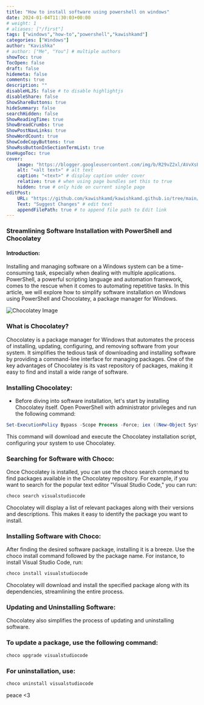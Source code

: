 ```yaml
---
title: "How to install software using powershell on windows"
date: 2024-01-04T11:30:03+00:00
# weight: 1
# aliases: ["/first"]
tags: ["windows","how-to","powershell","kawishkamd"]
categories: ["Windows"]
author: "Kavishka"
# author: ["Me", "You"] # multiple authors
showToc: true
TocOpen: false
draft: false
hidemeta: false
comments: true
description: ""
disableHLJS: false # to disable highlightjs
disableShare: false
ShowShareButtons: true
hideSummary: false
searchHidden: false
ShowReadingTime: true
ShowBreadCrumbs: true
ShowPostNavLinks: true
ShowWordCount: true
ShowCodeCopyButtons: true
ShowRssButtonInSectionTermList: true
UseHugoToc: true
cover:
    image: "https://blogger.googleusercontent.com/img/b/R29vZ2xl/AVvXsEgKIdo65S_5dsgcWgW0RhH5KtyBO-H9lM-FIn0OiT66GqJsQhRmZdgnfk3y9B0GTfkm5OJm3_Tem5_f1zpB_IeVRsGEBjgnpfx2GhaLky4mqQNI6yJQEPe9zm-xcv7-pq6Hg39Pqpc6OOzCeSawF78Fhx-1TjyO6-Xp9eX3roAz9YnAhlVmbfdSuANS_a87/s1200/choco.png" # image path/url
    alt: "<alt text>" # alt text
    caption: "<text>" # display caption under cover
    relative: true # when using page bundles set this to true
    hidden: true # only hide on current single page
editPost:
    URL: "https://github.com/kawishkamd/kawishkamd.github.io/tree/main/content"
    Text: "Suggest Changes" # edit text
    appendFilePath: true # to append file path to Edit link
---
```

### Streamlining Software Installation with PowerShell and Chocolatey
#### Introduction:

Installing and managing software on a Windows system can be a time-consuming task, especially when dealing with multiple applications. PowerShell, a powerful scripting language and automation framework, comes to the rescue when it comes to automating repetitive tasks. In this article, we will explore how to simplify software installation on Windows using PowerShell and Chocolatey, a package manager for Windows.


![Chocolatey Image](https://chocolatey.org/assets/images/global-shared/logo-square.svg)


### What is Chocolatey?
Chocolatey is a package manager for Windows that automates the process of installing, updating, configuring, and removing software from your system. It simplifies the tedious task of downloading and installing software by providing a command-line interface for managing packages. One of the key advantages of Chocolatey is its vast repository of packages, making it easy to find and install a wide range of software.

### Installing Chocolatey:
- Before diving into software installation, let's start by installing Chocolatey itself. Open PowerShell with administrator privileges and run the following command:

```powershell
Set-ExecutionPolicy Bypass -Scope Process -Force; iex ((New-Object System.Net.WebClient).DownloadString('https://chocolatey.org/install.ps1'))

```

This command will download and execute the Chocolatey installation script, configuring your system to use Chocolatey.

### Searching for Software with Choco:
Once Chocolatey is installed, you can use the choco search command to find packages available in the Chocolatey repository. For example, if you want to search for the popular text editor "Visual Studio Code," you can run:

```powershell
choco search visualstudiocode
```
Chocolatey will display a list of relevant packages along with their versions and descriptions. This makes it easy to identify the package you want to install.

### Installing Software with Choco:
After finding the desired software package, installing it is a breeze. Use the choco install command followed by the package name. For instance, to install Visual Studio Code, run:

```powershell
choco install visualstudiocode
```
Chocolatey will download and install the specified package along with its dependencies, streamlining the entire process.

### Updating and Uninstalling Software:
Chocolatey also simplifies the process of updating and uninstalling software. 
### To update a package, use the following command:
```powershell
choco upgrade visualstudiocode
```

### For uninstallation, use:
```powershell
choco uninstall visualstudiocode
```
peace <3